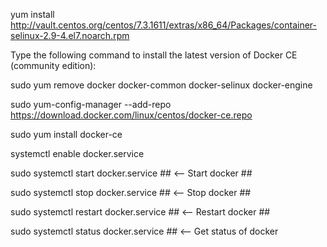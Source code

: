 
yum install http://vault.centos.org/centos/7.3.1611/extras/x86_64/Packages/container-selinux-2.9-4.el7.noarch.rpm

Type the following command to install the latest version of Docker CE (community edition):

sudo yum remove docker docker-common docker-selinux docker-engine

sudo yum-config-manager --add-repo https://download.docker.com/linux/centos/docker-ce.repo

sudo yum install docker-ce

systemctl enable docker.service


 sudo systemctl start docker.service ## <-- Start docker ##
	
 sudo systemctl stop docker.service ## <-- Stop docker ##
	
 sudo systemctl restart docker.service ## <-- Restart docker ##
	
 sudo systemctl status docker.service ## <-- Get status of docker
